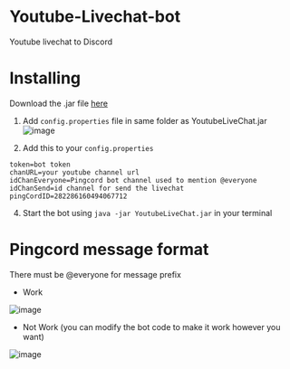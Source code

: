 # Youtube-Livechat-bot
Youtube livechat to Discord


# Installing
Download the .jar file [here](https://github.com/krepowo/Youtube-Livechat-bot/releases/tag/0.0.1)

1. Add `config.properties` file in same folder as YoutubeLiveChat.jar 
![image](https://user-images.githubusercontent.com/84110735/187073992-e6ae3900-b21f-49c1-99a9-4d482bfe8093.png)

3. Add this to your `config.properties`
```properties
token=bot token
chanURL=your youtube channel url
idChanEveryone=Pingcord bot channel used to mention @everyone
idChanSend=id channel for send the livechat
pingCordID=282286160494067712
```
4. Start the bot using `java -jar YoutubeLiveChat.jar` in your terminal

# Pingcord message format
There must be @everyone for message prefix
- Work 

![image](https://user-images.githubusercontent.com/84110735/187074195-4f3fba32-d073-45d7-8789-bac6ecd2758f.png)

- Not Work (you can modify the bot code to make it work however you want)

![image](https://user-images.githubusercontent.com/84110735/187074416-2f03f4a4-4787-4bb5-86ba-1d72cf5d1a66.png)


